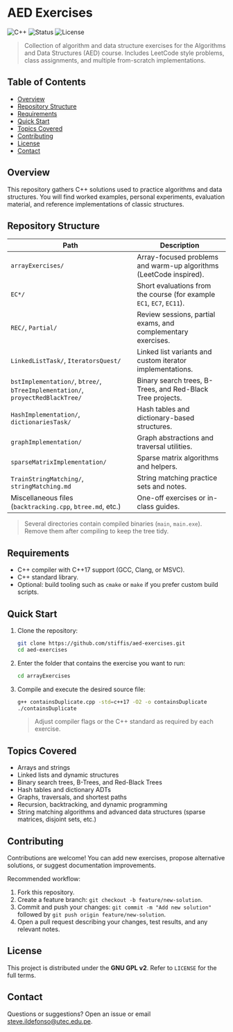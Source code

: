 # AED Exercises

![C++](https://img.shields.io/badge/language-C%2B%2B17-blue.svg)
![Status](https://img.shields.io/badge/status-learning-informational.svg)
![License](https://img.shields.io/badge/license-GPLv2-green.svg)

> Collection of algorithm and data structure exercises for the Algorithms and Data Structures (AED) course. Includes LeetCode style problems, class assignments, and multiple from-scratch implementations.

## Table of Contents

- [Overview](#overview)
- [Repository Structure](#repository-structure)
- [Requirements](#requirements)
- [Quick Start](#quick-start)
- [Topics Covered](#topics-covered)
- [Contributing](#contributing)
- [License](#license)
- [Contact](#contact)

## Overview

This repository gathers C++ solutions used to practice algorithms and data structures. You will find worked examples, personal experiments, evaluation material, and reference implementations of classic structures.

## Repository Structure

| Path                                                                           | Description                                                           |
| ------------------------------------------------------------------------------ | --------------------------------------------------------------------- |
| `arrayExercises/`                                                              | Array-focused problems and warm-up algorithms (LeetCode inspired).    |
| `EC*/`                                                                         | Short evaluations from the course (for example `EC1`, `EC7`, `EC11`). |
| `REC/`, `Partial/`                                                             | Review sessions, partial exams, and complementary exercises.          |
| `LinkedListTask/`, `IteratorsQuest/`                                           | Linked list variants and custom iterator implementations.             |
| `bstImplementation/`, `btree/`, `bTreeImplementation/`, `proyectRedBlackTree/` | Binary search trees, B-Trees, and Red-Black Tree projects.            |
| `HashImplementation/`, `dictionariesTask/`                                     | Hash tables and dictionary-based structures.                          |
| `graphImplementation/`                                                         | Graph abstractions and traversal utilities.                           |
| `sparseMatrixImplementation/`                                                  | Sparse matrix algorithms and helpers.                                 |
| `TrainStringMatching/`, `stringMatching.md`                                    | String matching practice sets and notes.                              |
| Miscellaneous files (`backtracking.cpp`, `btree.md`, etc.)                     | One-off exercises or in-class guides.                                 |

> Several directories contain compiled binaries (`main`, `main.exe`). Remove them after compiling to keep the tree tidy.

## Requirements

- C++ compiler with C++17 support (GCC, Clang, or MSVC).
- C++ standard library.
- Optional: build tooling such as `cmake` or `make` if you prefer custom build scripts.

## Quick Start

1. Clone the repository:
   ```bash
   git clone https://github.com/stiffis/aed-exercises.git
   cd aed-exercises
   ```
2. Enter the folder that contains the exercise you want to run:
   ```bash
   cd arrayExercises
   ```
3. Compile and execute the desired source file:
   ```bash
   g++ containsDuplicate.cpp -std=c++17 -O2 -o containsDuplicate
   ./containsDuplicate
   ```
   > Adjust compiler flags or the C++ standard as required by each exercise.

## Topics Covered

- Arrays and strings
- Linked lists and dynamic structures
- Binary search trees, B-Trees, and Red-Black Trees
- Hash tables and dictionary ADTs
- Graphs, traversals, and shortest paths
- Recursion, backtracking, and dynamic programming
- String matching algorithms and advanced data structures (sparse matrices, disjoint sets, etc.)

## Contributing

Contributions are welcome! You can add new exercises, propose alternative solutions, or suggest documentation improvements.

Recommended workflow:

1. Fork this repository.
2. Create a feature branch: `git checkout -b feature/new-solution`.
3. Commit and push your changes: `git commit -m "Add new solution"` followed by `git push origin feature/new-solution`.
4. Open a pull request describing your changes, test results, and any relevant notes.

## License

This project is distributed under the **GNU GPL v2**. Refer to `LICENSE` for the full terms.

## Contact

Questions or suggestions? Open an issue or email [steve.ildefonso@utec.edu.pe](mailto:steve.ildefonso@utec.edu.pe).
